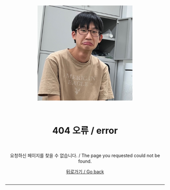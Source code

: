 <link rel="stylesheet" href="/style.css" />
<div class="centered-container">
<br>







<img src="/images/yeseong3.jpeg" width="300px" style="display: block; margin: 0 auto;"/>

<br>

<br>


<h1 style="text-align: center; border: none; box-shadow: none;">404 오류 / error</h1>

<br>


<p style="text-align: center;">
  요청하신 페이지를 찾을 수 없습니다. / The page you requested could not be found.
</p>




<div style="text-align: center;">
  <a href="#" onclick="history.back(); return false;">뒤로가기 / Go back</a>
</div>










<br>

---


<div id="footer"></div>
<script>
  fetch('/footer.html')
    .then(res => res.text())
    .then(html => {
      document.getElementById('footer').innerHTML = html;
    });
</script>
</div>
